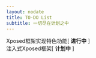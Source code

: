 ```yaml
---
layout: nodate
title: TO-DO List
subtitle: 一切尽在计划之中
---
```

Xposed框架实现特色功能\[ __进行中__ \]  
注入式Xposed框架\[ __计划中__ \]  